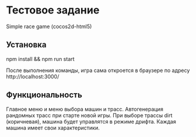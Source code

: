 # Тестовое задание
Simple race game (cocos2d-html5)

## Установка
npm install && npm run start

После выполнения команды, игра сама откроется в браузере по адресу http://localhost:3000/

## Функциональность
Главное меню и меню выбора машин и трасс.
Автогенерация рандомных трасс при старте новой игры.
При выборе трассы dirt (коричневая), машина будет управлятся в режиме дрифта.
Каждая машина имеет свои характеристики.